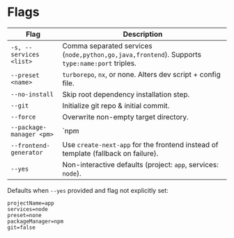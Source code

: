 # Flags

| Flag | Description |
| ---- | ----------- |
| `-s, --services <list>` | Comma separated services (`node,python,go,java,frontend`). Supports `type:name:port` triples. |
| `--preset <name>` | `turborepo`, `nx`, or none. Alters dev script + config file. |
| `--no-install` | Skip root dependency installation step. |
| `--git` | Initialize git repo & initial commit. |
| `--force` | Overwrite non-empty target directory. |
| `--package-manager <pm>` | `npm|pnpm|yarn|bun` (default detection or npm). |
| `--frontend-generator` | Use `create-next-app` for the frontend instead of template (fallback on failure). |
| `--yes` | Non-interactive defaults (project: `app`, services: `node`). |

Defaults when `--yes` provided and flag not explicitly set:
```
projectName=app
services=node
preset=none
packageManager=npm
git=false
```
